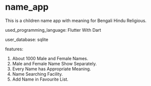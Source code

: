 # name_app
This is a children name app with meaning for Bengali Hindu Religious. 

used_programming_language: Flutter With Dart

user_database: sqlite

features:
1. About 1000 Male and Female Names.
1. Male and Female Name Show Separately.
2. Every Name has Appropriate Meaning.
3. Name Searching Facility.
4. Add Name in Favourite List.
